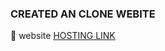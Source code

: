 
### CREATED AN CLONE WEBITE 
 
🔗 website [HOSTING LINK](https://beta-surya.github.io/CLONE-website.com/)

